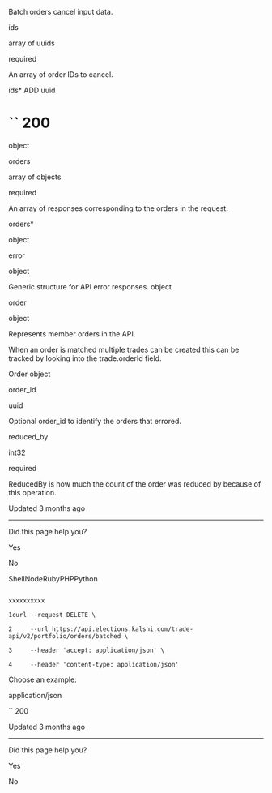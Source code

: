 Batch orders cancel input data.

ids

array of uuids

required

An array of order IDs to cancel.

ids\*
ADD uuid

# `` 200

object

orders

array of objects

required

An array of responses corresponding to the orders in the request.

orders\*

object

error

object

Generic structure for API error responses. object

order

object

Represents member orders in the API.

When an order is matched multiple trades can be created this can be tracked by looking into the trade.orderId field.

Order object

order\_id

uuid

Optional order\_id to identify the orders that errored.

reduced\_by

int32

required

ReducedBy is how much the count of the order was reduced by because of this operation.

Updated 3 months ago

* * *

Did this page help you?

Yes

No

ShellNodeRubyPHPPython

```

xxxxxxxxxx

1curl --request DELETE \

2     --url https://api.elections.kalshi.com/trade-api/v2/portfolio/orders/batched \

3     --header 'accept: application/json' \

4     --header 'content-type: application/json'

```

Choose an example:

application/json

`` 200

Updated 3 months ago

* * *

Did this page help you?

Yes

No